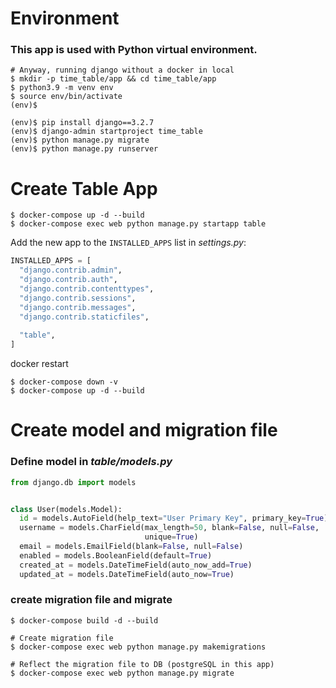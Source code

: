 # Environment
### This app is used with Python virtual environment.
```shell
# Anyway, running django without a docker in local
$ mkdir -p time_table/app && cd time_table/app
$ python3.9 -m venv env
$ source env/bin/activate
(env)$

(env)$ pip install django==3.2.7
(env)$ django-admin startproject time_table
(env)$ python manage.py migrate
(env)$ python manage.py runserver
```


# Create Table App
```shell
$ docker-compose up -d --build
$ docker-compose exec web python manage.py startapp table
```

Add the new app to the `INSTALLED_APPS` list in *settings.py*:
```python
INSTALLED_APPS = [
  "django.contrib.admin",
  "django.contrib.auth",
  "django.contrib.contenttypes",
  "django.contrib.sessions",
  "django.contrib.messages",
  "django.contrib.staticfiles",
  
  "table",
]
```

docker restart
```shell
$ docker-compose down -v
$ docker-compose up -d --build
```

# Create model and migration file
### Define model in *table/models.py*
```python
from django.db import models


class User(models.Model):
  id = models.AutoField(help_text="User Primary Key", primary_key=True)
  username = models.CharField(max_length=50, blank=False, null=False,
                              unique=True)
  email = models.EmailField(blank=False, null=False)
  enabled = models.BooleanField(default=True)
  created_at = models.DateTimeField(auto_now_add=True)
  updated_at = models.DateTimeField(auto_now=True)
```


### create migration file and migrate
```shell
$ docker-compose build -d --build

# Create migration file
$ docker-compose exec web python manage.py makemigrations

# Reflect the migration file to DB (postgreSQL in this app)
$ docker-compose exec web python manage.py migrate
```
